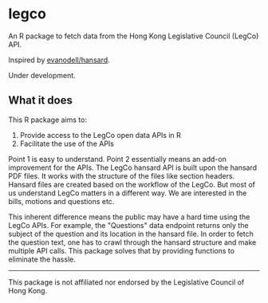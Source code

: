 # legco
An R package to fetch data from the Hong Kong Legislative Council (LegCo) API. 

Inspired by [evanodell/hansard](https://github.com/evanodell/hansard).

Under development.

## What it does
This R package aims to:
1. Provide access to the LegCo open data APIs in R
2. Facilitate the use of the APIs

Point 1 is easy to understand. Point 2 essentially means an add-on improvement for the APIs.
The LegCo hansard API is built upon the hansard PDF files. It works with the structure of the files 
like section headers. Hansard files are created based on the workflow of the LegCo. 
But most of us understand LegCo matters in a different way. We are interested in the bills, motions and questions etc.

This inherent difference means the public may have a hard time using the LegCo APIs.
For example, the "Questions" data endpoint returns only the subject of the question 
and its location in the hansard file. In order to fetch the question text, 
one has to crawl through the hansard structure and make multiple API calls.
This package solves that by providing functions to eliminate the hassle.

---

This package is not affiliated nor endorsed by the Legislative Council of Hong Kong.
